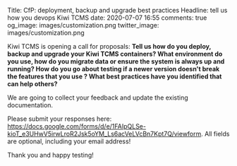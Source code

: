 Title: CfP: deployment, backup and upgrade best practices
Headline: tell us how you devops Kiwi TCMS
date: 2020-07-07 16:55
comments: true
og_image: images/customization.png
twitter_image: images/customization.png


Kiwi TCMS is opening a call for proposals: **Tell us how do you deploy, backup and upgrade
your Kiwi TCMS containers? What environment do you use, how do you migrate data
or ensure the system is always up and running? How do you go about testing if a
newer version doesn't break the features that you use ? What best practices have
you identified that can help others?**

We are going to collect your feedback and update the existing documentation.

Please submit your responses here:
<https://docs.google.com/forms/d/e/1FAIpQLSe-kioT_e3UHwV5irwLroR2Jsk5oYM_Ls6acVeLVcBn7Kpt7Q/viewform>.
All fields are optional, including your email address!


Thank you and happy testing!
